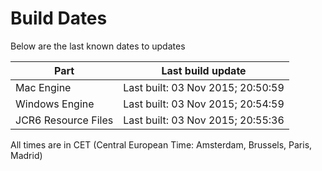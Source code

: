 # Build Dates

Below are the last known dates to updates

Part | Last build update
-----|-----
Mac Engine | Last built: 03 Nov 2015; 20:50:59
Windows Engine | Last built: 03 Nov 2015; 20:54:59
JCR6 Resource Files | Last built: 03 Nov 2015; 20:55:36
All times are in CET (Central European Time: Amsterdam, Brussels, Paris, Madrid)



